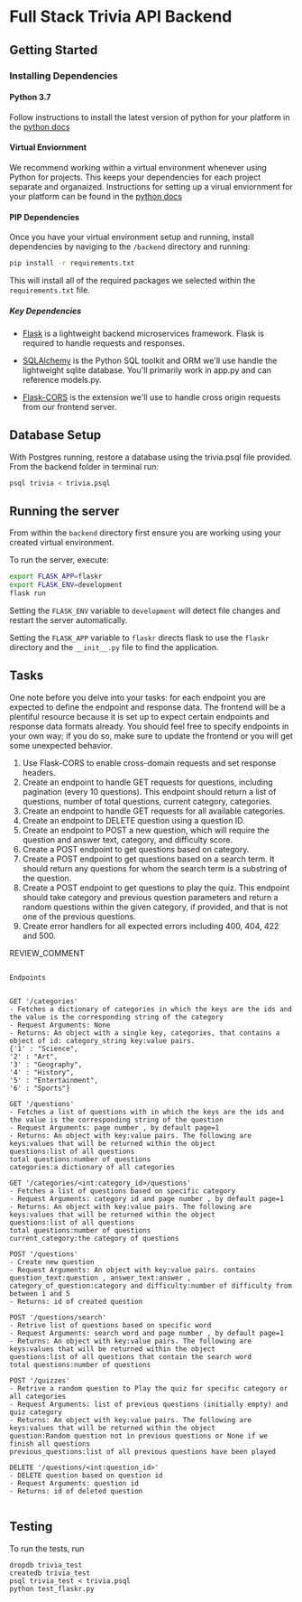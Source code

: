 # Full Stack Trivia API Backend

## Getting Started

### Installing Dependencies

#### Python 3.7

Follow instructions to install the latest version of python for your platform in the [python docs](https://docs.python.org/3/using/unix.html#getting-and-installing-the-latest-version-of-python)

#### Virtual Enviornment

We recommend working within a virtual environment whenever using Python for projects. This keeps your dependencies for each project separate and organaized. Instructions for setting up a virual enviornment for your platform can be found in the [python docs](https://packaging.python.org/guides/installing-using-pip-and-virtual-environments/)

#### PIP Dependencies

Once you have your virtual environment setup and running, install dependencies by naviging to the `/backend` directory and running:

```bash
pip install -r requirements.txt
```

This will install all of the required packages we selected within the `requirements.txt` file.

##### Key Dependencies

- [Flask](http://flask.pocoo.org/)  is a lightweight backend microservices framework. Flask is required to handle requests and responses.

- [SQLAlchemy](https://www.sqlalchemy.org/) is the Python SQL toolkit and ORM we'll use handle the lightweight sqlite database. You'll primarily work in app.py and can reference models.py. 

- [Flask-CORS](https://flask-cors.readthedocs.io/en/latest/#) is the extension we'll use to handle cross origin requests from our frontend server. 

## Database Setup
With Postgres running, restore a database using the trivia.psql file provided. From the backend folder in terminal run:
```bash
psql trivia < trivia.psql
```

## Running the server

From within the `backend` directory first ensure you are working using your created virtual environment.

To run the server, execute:

```bash
export FLASK_APP=flaskr
export FLASK_ENV=development
flask run
```

Setting the `FLASK_ENV` variable to `development` will detect file changes and restart the server automatically.

Setting the `FLASK_APP` variable to `flaskr` directs flask to use the `flaskr` directory and the `__init__.py` file to find the application. 

## Tasks

One note before you delve into your tasks: for each endpoint you are expected to define the endpoint and response data. The frontend will be a plentiful resource because it is set up to expect certain endpoints and response data formats already. You should feel free to specify endpoints in your own way; if you do so, make sure to update the frontend or you will get some unexpected behavior. 

1. Use Flask-CORS to enable cross-domain requests and set response headers. 
2. Create an endpoint to handle GET requests for questions, including pagination (every 10 questions). This endpoint should return a list of questions, number of total questions, current category, categories. 
3. Create an endpoint to handle GET requests for all available categories. 
4. Create an endpoint to DELETE question using a question ID. 
5. Create an endpoint to POST a new question, which will require the question and answer text, category, and difficulty score. 
6. Create a POST endpoint to get questions based on category. 
7. Create a POST endpoint to get questions based on a search term. It should return any questions for whom the search term is a substring of the question. 
8. Create a POST endpoint to get questions to play the quiz. This endpoint should take category and previous question parameters and return a random questions within the given category, if provided, and that is not one of the previous questions. 
9. Create error handlers for all expected errors including 400, 404, 422 and 500. 

REVIEW_COMMENT
```

Endpoints


GET '/categories'
- Fetches a dictionary of categories in which the keys are the ids and the value is the corresponding string of the category
- Request Arguments: None
- Returns: An object with a single key, categories, that contains a object of id: category_string key:value pairs. 
{'1' : "Science",
'2' : "Art",
'3' : "Geography",
'4' : "History",
'5' : "Entertainment",
'6' : "Sports"}

GET '/questions'
- Fetches a list of questions with in which the keys are the ids and the value is the corresponding string of the question 
- Request Arguments: page number , by default page=1
- Returns: An object with key:value pairs. The following are keys:values that will be returned within the object
questions:list of all questions
total questions:number of questions 
categories:a dictionary of all categories 

GET '/categories/<int:category_id>/questions'
- Fetches a list of questions based on specific category
- Request Arguments: category id and page number , by default page=1
- Returns: An object with key:value pairs. The following are keys:values that will be returned within the object
questions:list of all questions
total questions:number of questions 
current_category:the category of questions 

POST '/questions'
- Create new question 
- Request Arguments: An object with key:value pairs. contains question_text:question , answer_text:answer , 
category_of_question:category and difficulty:number of difficulty from between 1 and 5
- Returns: id of created question 

POST '/questions/search'
- Retrive list of questions based on specific word
- Request Arguments: search word and page number , by default page=1
- Returns: An object with key:value pairs. The following are keys:values that will be returned within the object
questions:list of all questions that contain the search word
total questions:number of questions 

POST '/quizzes'
- Retrive a random question to Play the quiz for specific category or all categories
- Request Arguments: list of previous questions (initially empty) and quiz category 
- Returns: An object with key:value pairs. The following are keys:values that will be returned within the object
question:Random question not in previous questions or None if we finish all questions
previous_questions:list of all previous questions have been played 

DELETE '/questions/<int:question_id>'
- DELETE question based on question id 
- Request Arguments: question id
- Returns: id of deleted question 


```


## Testing
To run the tests, run
```
dropdb trivia_test
createdb trivia_test
psql trivia_test < trivia.psql
python test_flaskr.py
```